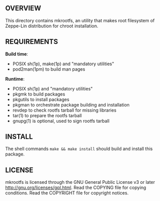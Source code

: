 OVERVIEW
--------
This directory contains mkrootfs, an utility that makes root filesystem of
Zeppe-Lin distribution for chroot installation.


REQUIREMENTS
------------
**Build time**:
- POSIX sh(1p), make(1p) and "mandatory utilities"
- pod2man(1pm) to build man pages

**Runtime**:
- POSIX sh(1p) and "mandatory utilities"
- pkgmk to build packages
- pkgutils to install packages
- pkgman to orchestrate package building and installation
- revdep to check rootfs tarball for missing libraries
- tar(1) to prepare the rootfs tarball
- gnupg(1) is optional, used to sign rootfs tarball


INSTALL
-------
The shell commands `make && make install` should build and install this
package.


LICENSE
-------
mkrootfs is licensed through the GNU General Public License v3 or later
<http://gnu.org/licenses/gpl.html>.
Read the COPYING file for copying conditions.
Read the COPYRIGHT file for copyright notices.

